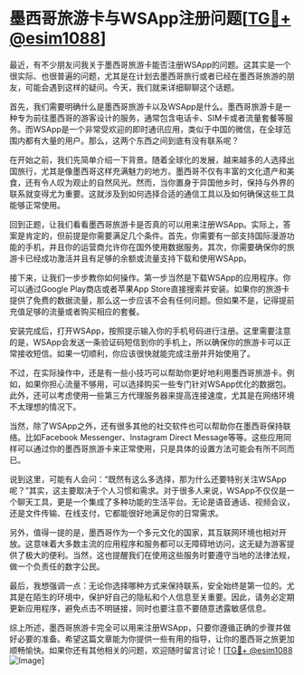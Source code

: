 # 墨西哥旅游卡与WSApp注册问题[[TG💪+ @esim1088](https://t.me/s/esim1088)]

最近，有不少朋友问我关于墨西哥旅游卡能否注册WSApp的问题。这其实是一个很实际、也很普遍的问题，尤其是在计划去墨西哥旅行或者已经在墨西哥旅游的朋友，可能会遇到这样的疑问。今天，我们就来详细聊聊这个话题。

首先，我们需要明确什么是墨西哥旅游卡以及WSApp是什么。墨西哥旅游卡是一种专为前往墨西哥的游客设计的服务，通常包含电话卡、SIM卡或者流量套餐等服务。而WSApp是一个非常受欢迎的即时通讯应用，类似于中国的微信，在全球范围内都有大量的用户。那么，这两个东西之间到底有没有联系呢？

在开始之前，我们先简单介绍一下背景。随着全球化的发展，越来越多的人选择出国旅行，尤其是像墨西哥这样充满魅力的地方。墨西哥不仅有丰富的文化遗产和美食，还有令人叹为观止的自然风光。然而，当你置身于异国他乡时，保持与外界的联系就变得尤为重要。这就涉及到如何选择合适的通信工具以及如何确保这些工具能够正常使用。

回到正题，让我们看看墨西哥旅游卡是否真的可以用来注册WSApp。实际上，答案是肯定的，但前提是你需要满足几个条件。首先，你需要有一部支持国际漫游功能的手机，并且你的运营商允许你在国外使用数据服务。其次，你需要确保你的旅游卡已经成功激活并且有足够的余额或流量支持下载和使用WSApp。

接下来，让我们一步步教你如何操作。第一步当然是下载WSApp的应用程序。你可以通过Google Play商店或者苹果App Store直接搜索并安装。如果你的旅游卡提供了免费的数据流量，那么这一步应该不会有任何问题。但如果不是，记得提前充值足够的流量或者购买相应的套餐。

安装完成后，打开WSApp，按照提示输入你的手机号码进行注册。这里需要注意的是，WSApp会发送一条验证码短信到你的手机上，所以确保你的旅游卡可以正常接收短信。如果一切顺利，你应该很快就能完成注册并开始使用了。

不过，在实际操作中，还是有一些小技巧可以帮助你更好地利用墨西哥旅游卡。例如，如果你担心流量不够用，可以选择购买一些专门针对WSApp优化的数据包。此外，还可以考虑使用一些第三方代理服务器来提高连接速度，尤其是在网络环境不太理想的情况下。

当然，除了WSApp之外，还有很多其他的社交软件也可以帮助你在墨西哥保持联络。比如Facebook Messenger、Instagram Direct Message等等。这些应用同样可以通过你的墨西哥旅游卡来正常使用，只是具体的设置方法可能会有所不同而已。

说到这里，可能有人会问：“既然有这么多选择，那为什么还要特别关注WSApp呢？”其实，这主要取决于个人习惯和需求。对于很多人来说，WSApp不仅仅是一个聊天工具，更是一个集成了多种功能的生活平台。无论是语音通话、视频会议，还是文件传输、在线支付，它都能很好地满足你的日常需求。

另外，值得一提的是，墨西哥作为一个多元文化的国家，其互联网环境也相对开放。这意味着大多数主流的应用程序和服务都可以无障碍地访问，这无疑为游客提供了极大的便利。当然，这也提醒我们在使用这些服务时要遵守当地的法律法规，做一个负责任的数字公民。

最后，我想强调一点：无论你选择哪种方式来保持联系，安全始终是第一位的。尤其是在陌生的环境中，保护好自己的隐私和个人信息至关重要。因此，请务必定期更新应用程序，避免点击不明链接，同时也要注意不要随意透露敏感信息。

综上所述，墨西哥旅游卡完全可以用来注册WSApp，只要你遵循正确的步骤并做好必要的准备。希望这篇文章能为你提供一些有用的指导，让你的墨西哥之旅更加顺畅愉快。如果你还有其他相关的问题，欢迎随时留言讨论！[[TG💪+ @esim1088](https://t.me/s/esim1088) ![Image](https://i.postimg.cc/4NQfJmqS/Snipaste-2025-05-13-00-14-12.png)]